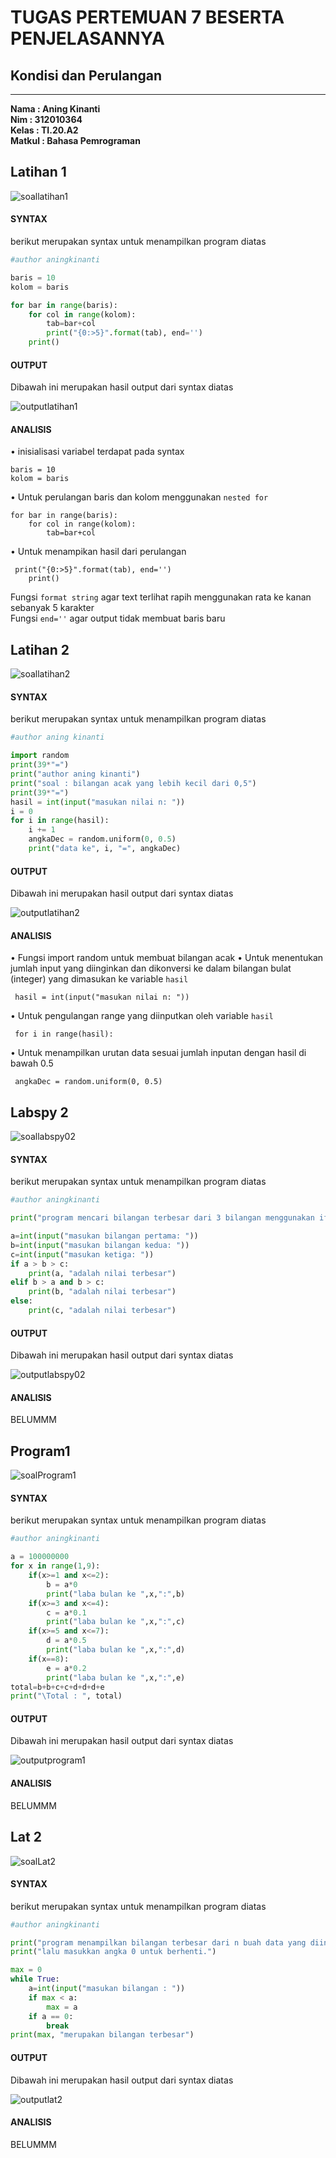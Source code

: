 # TUGAS PERTEMUAN 7 BESERTA PENJELASANNYA
## Kondisi dan Perulangan
***
**Nama	  : Aning Kinanti** <br>
**Nim	    : 312010364** <br>
**Kelas	  : TI.20.A2** <br>
**Matkul	: Bahasa Pemrograman** <br>

## Latihan 1 

![soallatihan1](ss%20gambar/soallatihan1.PNG)

#### SYNTAX
berikut merupakan syntax untuk menampilkan program diatas

```python
#author aningkinanti

baris = 10
kolom = baris

for bar in range(baris):
    for col in range(kolom):
        tab=bar+col
        print("{0:>5}".format(tab), end='')
    print()
```

#### OUTPUT
Dibawah ini merupakan hasil output dari syntax diatas

![outputlatihan1](ss%20gambar/outputlatihan1.PNG)

#### ANALISIS
•	inisialisasi variabel terdapat pada syntax
``` pyhton
baris = 10
kolom = baris
```

•	Untuk perulangan baris dan kolom menggunakan `nested for`
``` pyhton
for bar in range(baris):
    for col in range(kolom):
        tab=bar+col
```

•	Untuk menampikan hasil dari perulangan
``` pyhton
 print("{0:>5}".format(tab), end='')
    print()
```
Fungsi `format string` agar text terlihat rapih menggunakan rata ke kanan sebanyak 5 karakter <br>
Fungsi `end=''` agar output tidak membuat baris baru <br>



## Latihan 2

![soallatihan2](ss%20gambar/soallatihan2.PNG)

#### SYNTAX
berikut merupakan syntax untuk menampilkan program diatas

```python
#author aning kinanti

import random
print(39*"=")
print("author aning kinanti")
print("soal : bilangan acak yang lebih kecil dari 0,5")
print(39*"=")
hasil = int(input("masukan nilai n: "))
i = 0
for i in range(hasil):
    i += 1
    angkaDec = random.uniform(0, 0.5)
    print("data ke", i, "=", angkaDec)
 ```
#### OUTPUT
Dibawah ini merupakan hasil output dari syntax diatas

![outputlatihan2](ss%20gambar/outputlatihan2.PNG)

#### ANALISIS
•	Fungsi import random untuk membuat bilangan acak
•	Untuk menentukan jumlah input yang diinginkan dan dikonversi ke dalam bilangan bulat (integer) yang dimasukan ke variable `hasil`
``` pyhton
 hasil = int(input("masukan nilai n: "))
```
•	Untuk pengulangan range yang diinputkan oleh variable `hasil`
``` pyhton
 for i in range(hasil):
```
•	Untuk menampilkan urutan data sesuai jumlah inputan dengan hasil di bawah 0.5
``` pyhton
 angkaDec = random.uniform(0, 0.5)
```


## Labspy 2

![soallabspy02](ss%20gambar/soallabspy02.PNG)

#### SYNTAX
berikut merupakan syntax untuk menampilkan program diatas

```python
#author aningkinanti

print("program mencari bilangan terbesar dari 3 bilangan menggunakan if")

a=int(input("masukan bilangan pertama: "))
b=int(input("masukan bilangan kedua: "))
c=int(input("masukan ketiga: "))
if a > b > c:
    print(a, "adalah nilai terbesar")
elif b > a and b > c:
    print(b, "adalah nilai terbesar")
else:
    print(c, "adalah nilai terbesar")
 ```
 
#### OUTPUT
Dibawah ini merupakan hasil output dari syntax diatas

![outputlabspy02](ss%20gambar/outputlabspy02.PNG)

#### ANALISIS
BELUMMM


## Program1

![soalProgram1](ss%20gambar/soalProgram1.PNG)

#### SYNTAX
berikut merupakan syntax untuk menampilkan program diatas

```python
#author aningkinanti

a = 100000000
for x in range(1,9):
    if(x>=1 and x<=2):
        b = a*0
        print("laba bulan ke ",x,":",b)
    if(x>=3 and x<=4):
        c = a*0.1
        print("laba bulan ke ",x,":",c)
    if(x>=5 and x<=7):
        d = a*0.5
        print("laba bulan ke ",x,":",d)
    if(x==8):
        e = a*0.2
        print("laba bulan ke ",x,":",e)
total=b+b+c+c+d+d+d+e
print("\Total : ", total)
 ```
#### OUTPUT
Dibawah ini merupakan hasil output dari syntax diatas

![outputprogram1](ss%20gambar/outputprogram1.PNG)

#### ANALISIS
BELUMMM

## Lat 2

![soalLat2](ss%20gambar/soalLat2.PNG)

#### SYNTAX
berikut merupakan syntax untuk menampilkan program diatas

```python
#author aningkinanti

print("program menampilkan bilangan terbesar dari n buah data yang diinputkan.")
print("lalu masukkan angka 0 untuk berhenti.")

max = 0
while True:
    a=int(input("masukan bilangan : "))
    if max < a:
        max = a
    if a == 0:
        break
print(max, "merupakan bilangan terbesar")
 ```
 
#### OUTPUT
Dibawah ini merupakan hasil output dari syntax diatas

![outputlat2](ss%20gambar/outputlat2.PNG)

#### ANALISIS
BELUMMM

